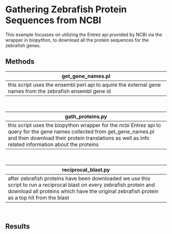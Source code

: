 # Gathering Zebrafish Protein Sequences from NCBI
This example focusses on utilizing the Entrez api provided by NCBI via 
the wrapper in biopython, to download all the protein sequences for the
zebrafish genes.

## Methods

|get_gene_names.pl |
|-|
|this script uses the ensembl perl api to aquire the external gene names from the zebrafish ensembl gene id |
<br>

|gath_proteins.py |
|-|
|this script uses the biopython wrapper for the ncbi Entrez api to query for the gene names collected from get_gene_names.pl and then download their protein translations as well as info related information about the proteins |
<br>

|reciprocal_blast.py |
|-|
|after zebrafish proteins have been downloaded we use this script to run a reciprocal blast on every zebrafish protein and download all proteins which have the original zebrafish protein as a top hit from the blast |
<br>

## Results
